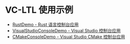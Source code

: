 ﻿# VC-LTL 使用示例

- [RustDemo - Rust 语言控制台应用](RustDemo/ReadMe.md)
- [VisualStudioConsoleDemo - Visual Studio 控制台应用](VisualStudioConsoleDemo/ReadMe.md)
- [CMakeConsoleDemo - Visual Studio CMake 控制台应用](CMakeConsoleDemo/ReadMe.md)
